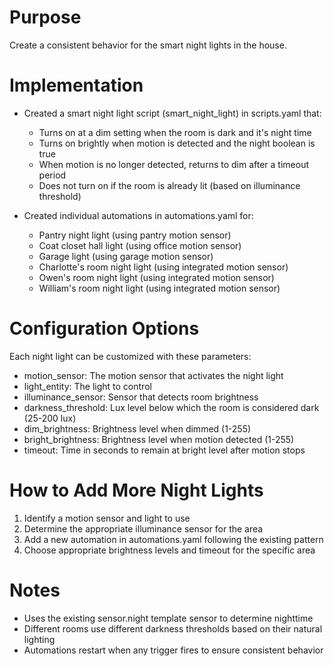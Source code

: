 # Purpose
Create a consistent behavior for the smart night lights in the house. 

# Implementation
- Created a smart night light script (smart_night_light) in scripts.yaml that:
  - Turns on at a dim setting when the room is dark and it's night time
  - Turns on brightly when motion is detected and the night boolean is true 
  - When motion is no longer detected, returns to dim after a timeout period
  - Does not turn on if the room is already lit (based on illuminance threshold)

- Created individual automations in automations.yaml for:
  - Pantry night light (using pantry motion sensor)
  - Coat closet hall light (using office motion sensor)
  - Garage light (using garage motion sensor)
  - Charlotte's room night light (using integrated motion sensor)
  - Owen's room night light (using integrated motion sensor)
  - William's room night light (using integrated motion sensor)

# Configuration Options
Each night light can be customized with these parameters:
- motion_sensor: The motion sensor that activates the night light
- light_entity: The light to control
- illuminance_sensor: Sensor that detects room brightness
- darkness_threshold: Lux level below which the room is considered dark (25-200 lux)
- dim_brightness: Brightness level when dimmed (1-255)
- bright_brightness: Brightness level when motion detected (1-255)
- timeout: Time in seconds to remain at bright level after motion stops

# How to Add More Night Lights
1. Identify a motion sensor and light to use
2. Determine the appropriate illuminance sensor for the area
3. Add a new automation in automations.yaml following the existing pattern
4. Choose appropriate brightness levels and timeout for the specific area

# Notes
- Uses the existing sensor.night template sensor to determine nighttime
- Different rooms use different darkness thresholds based on their natural lighting
- Automations restart when any trigger fires to ensure consistent behavior
